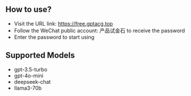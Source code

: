 ## How to use?
- Visit the URL link: https://free.gptacg.top
- Follow the WeChat public account: 产品试金石 to receive the password
- Enter the password to start using
## Supported Models
- gpt-3.5-turbo
- gpt-4o-mini
- deepseek-chat
- llama3-70b

